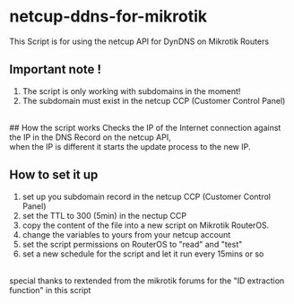 # netcup-ddns-for-mikrotik
This Script is for using the netcup API for DynDNS on Mikrotik Routers
<br>
## Important note !
1. The script is only working with subdomains in the moment!
2. The subdomain must exist in the netcup CCP (Customer Control Panel)

<br>
## How the script works
Checks the IP of the Internet connection against the IP in the DNS Record on the netcup API,
<br>
when the IP is different it starts the update process to the new IP.

## How to set it up
1. set up you subdomain record in the netcup CCP (Customer Control Panel)
2. set the TTL to 300 (5min) in the nectup CCP
3. copy the content of the file into a new script on Mikrotik RouterOS.
4. change the variables to yours from your netcup account
5. set the script permissions on RouterOS to "read" and "test"
6. set a new schedule for the script and let it run every 15mins or so

<!-- <p> -->
<br>
<!-- <p> -->
special thanks to rextended from the mikrotik forums for the "ID extraction function" in this script

